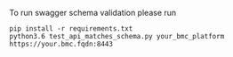 To run swagger schema validation please run
```
pip install -r requirements.txt
python3.6 test_api_matches_schema.py your_bmc_platform https://your.bmc.fqdn:8443
```
